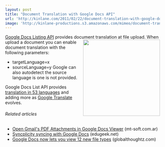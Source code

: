 ```yaml
---
layout: post
title: "Document Translation with Google Docs API"
url: 'http://kinlane.com/2011/02/22/document-translation-with-google-docs-api/'
image: 'http://kinlane-productions.s3.amazonaws.com/mimeo/document-translation.jpg'
---
```


[Google Docs Listing API][1] provides document translation at file upload. <img class="c1" src="http://kinlane-productions.s3.amazonaws.com/mimeo/document-translation.jpg" alt="" width="250" align="right" /> When upload a document you can enable document translation with the following parameters:

  * targetLanguage=x
  * sourceLanguage=y
Google can also autodetect the source language is one is not provided.

Google Docs List API provides [translation in 53 languages][2] and adding more as [Google Translate][3] evolves.

######  Related articles

  * [Open Gmail's PDF Attachments in Google Docs Viewer][4] (mt-soft.com.ar)
  * [Syncplicity syncing with Google Docs][5] (edugeek.net)
  * [Google Docs now lets you view 12 new file types][6] (globalthoughtz.com)

   [1]: http://code.google.com/apis/documents/
   [2]: http://translate.google.com/support/?hl=en
   [3]: http://translate.google.com/#
   [4]: http://www.mt-soft.com.ar/2011/02/21/open-gmails-pdf-attachments-in-google-docs-viewer/
   [5]: http://www.edugeek.net/forums/windows/71243-syncplicity-syncing-google-docs.html
   [6]: http://globalthoughtz.com/2011/02/google-docs-now-lets-you-view-12-new-file-types/
